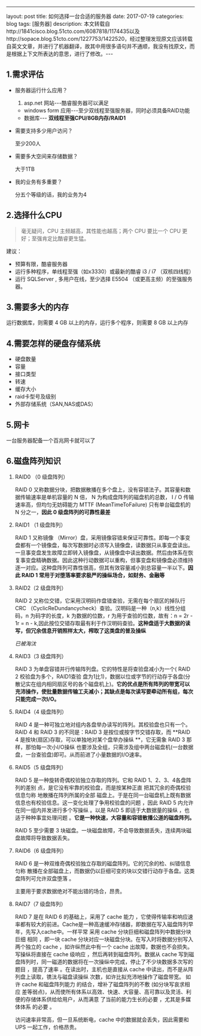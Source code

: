 ---
layout: post
title: 如何选择一台合适的服务器
date: 2017-07-19
categories: blog
tags: [服务器]
description: 本文转载自http://1841cisco.blog.51cto.com/6087818/1174435以及http://sopace.blog.51cto.com/1227753/1422520，经过整理发现原文应该转载自英文文章，并进行了机器翻译，故其中用很多语句并不通顺，我没有找原文，而是根据上下文所表达的意思，进行了修改。
​---

## 1.需求评估

- 服务器运行什么应用？

  1. asp.net 网站---酷睿服务器可以满足

  - windows form 应用---至少双线程至强服务器，同时必须具备RAID功能
  - 数据库--- **双线程至强CPU/8GB内存/RAID1**

- 需要支持多少用户访问？

  至少200人

- 需要多大空间来存储数据？

  大于1TB

- 我的业务有多重要？

  分五个等级的话，我的业务为4

## 2.选择什么CPU

> 毫无疑问，CPU 主频越高，其性能也越高；两个 CPU 要比一个 CPU 更好；至强肯定比酷睿更生猛。

建议：

- 预算有限，酷睿服务器
- 运行多种程序，单线程至强（如x3330）或最新的酷睿 i3 / i7 （双核四线程）
- 运行 SQLServer , 多用户在线，至少选择 E5504 （或更高主频）的至强服务器。

## 3.需要多大的内存

运行数据库，则需要 4 GB 以上的内存，运行多个程序，则需要 8 GB 以上内存

## 4.需要怎样的硬盘存储系统

- 硬盘数量
- 容量
- 接口类型
- 转速
- 缓存大小
- raid卡型号及级别
- 外部存储系统（SAN,NAS或DAS）

## 5.网卡

一台服务器配备一个百兆网卡就可以了

## 6.磁盘阵列知识

1. RAID0 （0 级盘阵列）

   RAID 0 又称数据分块，把数据散播在多个盘上，没有容错法子。其容量和数据传输速率是单机容量的 N 倍， N 为构成盘阵列的磁盘机的总数， I / O 传输速率高，但均匀无妨碍能力 MTTF (MeanTimeToFailure) 只有单台磁盘机的 N 分之一，**因此 0 级盘阵列的可靠性最差** 

2. RAID1 （1 级盘阵列）

   RAID 1 又称镜像 （Mirror）盘，采用镜像容错来保证可靠性。即每一个事变盘都有一个镜像盘，每次写数据时必须写入镜像盘，读数据只从事变盘读出。一旦事变盘发生故障立即转入镜像盘，从镜像盘中读出数据。然后由体系在恢复事变盘精确数据。因此这种行动数据可以重构，但事变盘和镜像盘必须维持逐一对应。这种盘阵列可靠性很高，但其有效容量减小到总容量一半以下。**因此 RAID 1 常用于对堕落率要求极严的操纵场合，如财务、金融等**

3. RAID2（2 级盘阵列）

   RAID 2 又称位交错，它采用汉明码作盘错查验，无需在每个扇区的掉队行 CRC （CyclicReDundancycheck）查验。汉明码是一种（n,k）线性分组码，n 为码字的长度，k 为数据的位数，r 为用于查验的位数，故有：n = 2r - 1r =  n - k,因此按位交错存取最有利于作汉明码查验。**这种盘适于大数据的读写，但冗余信息开销照样太大，榨取了这类盘的普及操纵** 

   *已被淘汰* 

4. RAID3（3 级盘阵列）

   RAID 3 为单盘容错并行传输阵列盘。它的特性是将查验盘减小为一个( RAID 2 校验盘为多个，RAID1查验 盘为1比1)，数据以位或字节的行动存于各盘(分散记实在组内相同扇区号的各个磁盘机上)。**它的优点是所有阵列的带宽可以充沛操作，使批量数据传输工夫减小；其缺点是每次读写要牵动所有组，每次只能完成一次I/O。**

5. RAID4（4 级盘阵列）

   RAID 4 是一种可独立地对组内各盘举办读写的阵列。其校验盘也只有一个。RAID 4 和 RAID 3 的不同是：RAID 3 是按位或按字节交错存取，而 **RAID 4 是按块(扇区)存取，可以单独地对某个盘举办操纵 **，它无需象 RAID 3 那样，那怕每一次小I/O操纵 也要涉及全组，只需涉及组中两台磁盘机(一台数据盘，一台查验盘)即可。从而前进了小量数据的I/O速率。

6. RAID5（5 级盘阵列）

   RAID 5 是一种旋转奇偶校验独立存取的阵列。它和 RAID 1、2、3、4各盘阵列的差别 点，是它没有牢靠的校验盘，而是按某种正直 把其冗余的奇偶校验信息匀称 地散播在阵列所属的全部 磁盘上。于是在同一台磁盘机上既有数据信息也有校验信息。这一变化处理了争用校验盘的问题 ，因此 RAID 5 内允许在同一组内并发进行多个写操纵 。以是 RAID 5 即适于大数据量的操纵 ，也适于种种事宜处理问题 。**它是一种快速，大容量和容错散播公道的磁盘阵列。**

   RAID 5 至少需要 3 块磁盘。一块磁盘故障，不会导致数据丢失，连续两块磁盘故障将导致数据丢失。

7. RAID6（6 级盘阵列）

   RAID 6 是一种双维奇偶校验独立存取的磁盘阵列。它的冗余的检、纠错信息匀称 散播在全部磁盘上，而数据仍以巨细可变的块以交错行动存于各盘。这类盘阵列可允许双盘堕落 。

   主要用于要求数据绝对不能出错的场合，昂贵。

8. RAID7（7 级盘阵列）

   RAID 7 是在 RAID 6 的基础上，采用了 cache 能力 ，它使得传输率和响应速率都有较大的前进。Cache是一种高速缓冲存储器，即数据在写入磁盘阵列早年，先写入cache中。一样平常 采用 cache 分块巨细和磁盘阵列中数据分块巨细 相同 ，即一块 cache 分块对应一块磁盘分块。在写入时将数据分别写入两个独立的 cache ，如许纵然此中有一个 cache 出故障，数据也不会损失。写操纵将直接在 cache 级响应 ，然后再转到磁盘阵列。数据从 cache 写到磁盘阵列时，同一磁道的数据将在一次操纵中完成，停止了不少块数据多次写的题目 ，提高了速率 。在读出时，主机也是直接从 cache 中读出，而不是从阵列盘上读取，镌汰与磁盘读操纵 次数，如许比拟充沛地操作了磁盘带宽。
   如许 cache 和磁盘阵列能力 的结合，增补了磁盘阵列的不敷 (如分块写哀求相应 差等弱点)，从而使所有体系以高效、快速、大容量、高可靠以及灵活、利便的存储体系供给给用户，从而满意 了当前的能力生长的必要 ，尤其是多媒体体系 的必要 。

   访问速率非常高，但一旦系统断电，cache 中的数据就会丢失，因此需要和 UPS 一起工作，价格昂贵。 
